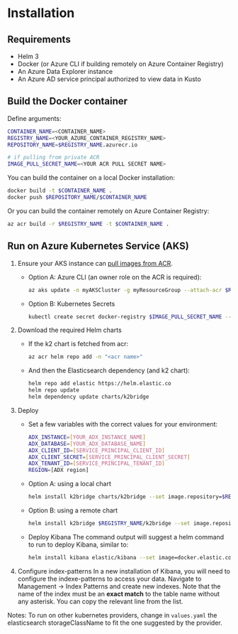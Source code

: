 # Installation

## Requirements

* Helm 3
* Docker (or Azure CLI if building remotely on Azure Container Registry)
* An Azure Data Explorer instance
* An Azure AD service principal authorized to view data in Kusto

## Build the Docker container

Define arguments:

```sh
CONTAINER_NAME=<CONTAINER_NAME>
REGISTRY_NAME=<YOUR_AZURE_CONTAINER_REGISTRY_NAME>
REPOSITORY_NAME=$REGISTRY_NAME.azurecr.io

# if pulling from private ACR
IMAGE_PULL_SECRET_NAME=<YOUR ACR PULL SECRET NAME>
```

You can build the container on a local Docker installation:

```sh
docker build -t $CONTAINER_NAME .
docker push $REPOSITORY_NAME/$CONTAINER_NAME
```

Or you can build the container remotely on Azure Container Registry:

```sh
az acr build -r $REGISTRY_NAME -t $CONTAINER_NAME .
```

## Run on Azure Kubernetes Service (AKS)

1. Ensure your AKS instance can [pull images from ACR](https://docs.microsoft.com/en-us/azure/aks/cluster-container-registry-integration).

    * Option A: Azure CLI (an owner role on the ACR is required):

        ```sh
        az aks update -n myAKSCluster -g myResourceGroup --attach-acr $REGISTRY_NAME
        ```

    * Option B: Kubernetes Secrets

        ```sh
        kubectl create secret docker-registry $IMAGE_PULL_SECRET_NAME --docker-server <acrname>.azurecr.io --docker-email <email> --docker-username <client id> --docker-password <client password>
        ```

1. Download the required Helm charts

    * If the k2 chart is fetched from acr:

        ```sh
        az acr helm repo add -n "<acr name>"
        ```

    * And then the Elasticsearch dependency (and k2 chart):

        ```sh
        helm repo add elastic https://helm.elastic.co
        helm repo update
        helm dependency update charts/k2bridge
        ```

1. Deploy

    * Set a few variables with the correct values for your environment:

        ```sh
        ADX_INSTANCE=[YOUR_ADX_INSTANCE_NAME]
        ADX_DATABASE=[YOUR_ADX_DATABASE_NAME]
        ADX_CLIENT_ID=[SERVICE_PRINCIPAL_CLIENT_ID]
        ADX_CLIENT_SECRET=[SERVICE_PRINCIPAL_CLIENT_SECRET]
        ADX_TENANT_ID=[SERVICE_PRINCIPAL_TENANT_ID]
        REGION=[ADX region]
        ```

    * Option A: using a local chart

        ```sh
        helm install k2bridge charts/k2bridge --set image.repository=$REPOSITORY_NAME/$CONTAINER_NAME --set settings.adxClusterUrl="https://$ADX_INSTANCE.$REGION.kusto.windows.net" --set settings.adxDefaultDatabaseName="$ADX_DATABASE" --set settings.aadClientId="$ADX_CLIENT_ID" --set settings.aadClientSecret="$ADX_CLIENT_SECRET" --set settings.aadTenantId="$ADX_TENANT_ID" --set replicaCount=2 [--set image.tag=latest] [--set privateRegistry="$IMAGE_PULL_SECRET_NAME"]
        ```

    * Option B: using a remote chart

        ```sh
        helm install k2bridge $REGISTRY_NAME/k2bridge --set image.repository=$REPOSITORY_NAME/$CONTAINER_NAME --set settings.adxClusterUrl="https://$ADX_INSTANCE.$REGION.kusto.windows.net" --set settings.adxDefaultDatabaseName="$ADX_DATABASE" --set settings.aadClientId="$ADX_CLIENT_ID" --set settings.aadClientSecret="$ADX_CLIENT_SECRET" --set settings.aadTenantId="$ADX_TENANT_ID" --set replicaCount=2 [--set image.tag=latest] [--set privateRegistry="$IMAGE_PULL_SECRET_NAME"]
        ```

    * Deploy Kibana
    The command output will suggest a helm command to run to deploy Kibana, similar to:

        ```sh
        helm install kibana elastic/kibana --set image=docker.elastic.co/kibana/kibana-oss --set imageTag=6.8.5 --set elasticsearchHosts=http://k2bridge:8080
        ```

1. Configure index-patterns
In a new installation of Kibana, you will need to configure the indexe-patterns to access your data.
Navigate to Management -> Index Patterns and create new indexes.
Note that the name of the index must be an **exact match** to the table name without any asterisk. You can copy the relevant line from the list.

Notes:
To run on other kubernetes providers, change in `values.yaml` the elasticsearch storageClassName to fit the one suggested by the provider.

